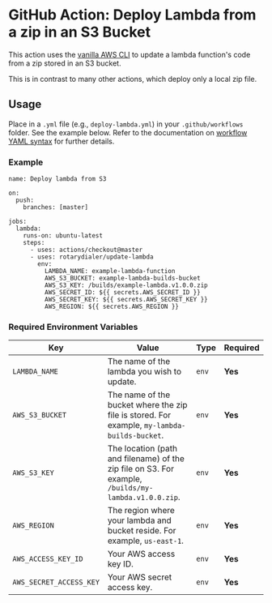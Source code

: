 # GitHub Action: Deploy Lambda from a zip in an S3 Bucket

This action uses the [vanilla AWS CLI](https://docs.aws.amazon.com/cli/index.html) to update a lambda function's code from a zip stored in an S3 bucket.

This is in contrast to many other actions, which deploy only a local zip file.

## Usage

Place in a `.yml` file (e.g., `deploy-lambda.yml`) in your `.github/workflows` folder. See the example below. Refer to the documentation on [workflow YAML syntax](https://help.github.com/en/articles/workflow-syntax-for-github-actions) for further details.

### Example

```
name: Deploy lambda from S3

on:
  push:
    branches: [master]

jobs:
  lambda:
    runs-on: ubuntu-latest
    steps:
      - uses: actions/checkout@master
      - uses: rotarydialer/update-lambda
        env:
          LAMBDA_NAME: example-lambda-function
          AWS_S3_BUCKET: example-lambda-builds-bucket
          AWS_S3_KEY: /builds/example-lambda.v1.0.0.zip
          AWS_SECRET_ID: ${{ secrets.AWS_SECRET_ID }}
          AWS_SECRET_KEY: ${{ secrets.AWS_SECRET_KEY }}
          AWS_REGION: ${{ secrets.AWS_REGION }}
```

### Required Environment Variables

| Key | Value | Type | Required |
| ------------- | ------------- | ------------- | ------------- |
| `LAMBDA_NAME` | The name of the lambda you wish to update. | `env` | **Yes** |
| `AWS_S3_BUCKET` | The name of the bucket where the zip file is stored. For example, `my-lambda-builds-bucket`. | `env` | **Yes** |
| `AWS_S3_KEY` | The location (path and filename) of the zip file on S3. For example, `/builds/my-lambda.v1.0.0.zip`. | `env` | **Yes** |
| `AWS_REGION` | The region where your lambda and bucket reside. For example, `us-east-1`. | `env` | **Yes** |
| `AWS_ACCESS_KEY_ID` | Your AWS access key ID. | `env` | **Yes** |
| `AWS_SECRET_ACCESS_KEY` | Your AWS secret access key. | `env` | **Yes** |
